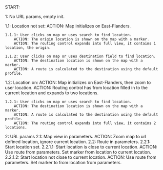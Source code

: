 START:

1: No URL params, empty init.

1.1: Location not set: 
    ACTION: Map initializes on East-Flanders.

    1.1.1: User clicks on map or uses search to find location.
        ACTION: The origin location is shown on the map with a marker.
        ACTION: The routing control expands into full view, it contains 1 location, the origin.

    1.1.2: User clicks on map or uses destination field to find location.
        ACTION: The destination location is shown on the map with a marker.
        ACTION: A route is calculated to the destination using the default profile.

1.2: Location on:
    ACTION: Map initializes on East-Flanders, then zoom to user location.
    ACTION: Routing control has from location filled in to the current location and expands to two locations.

    1.2.1: User clicks on map or uses search to find location.
        ACTION: The destination location is shown on the map with a marker.
        ACTION: A route is calculated to the destination using the default profile.
        ACTION: The routing control expands into full view, it contains 2 locations.

2: URL params
2.1: Map view in parameters.
    ACTION: Zoom map to url defined location, ignore current location.
2.2: Route in parameters.
    2.2.1: Start location set.
        2.2.1.1: Start location is close to current location.
            ACTION: Use route from parameters. Set marker from location to current location.
        2.2.1.2: Start location not close to current location.
            ACTION: Use route from parameters. Set marker to from location from parameters.

